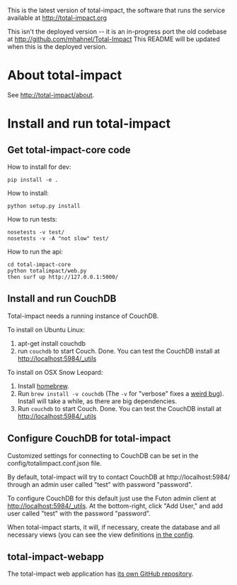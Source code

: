This is the latest version of total-impact, the software that runs the service available at http://total-impact.org

This isn't the deployed version -- it is an in-progress port the old codebase at http://github.com/mhahnel/Total-Impact
This README will be updated when this is the deployed version.

# About total-impact

See [http://total-impact/about](http://total-impact/about).

# Install and run total-impact

## Get total-impact-core code

How to install for dev:

    pip install -e .

How to install:

    python setup.py install

How to run tests:

    nosetests -v test/
    nosetests -v -A "not slow" test/

How to run the api:

    cd total-impact-core
    python totalimpact/web.py
    then surf up http://127.0.0.1:5000/

## Install and run CouchDB

Total-impact needs a running instance of CouchDB.

To install on Ubuntu Linux:  

1. apt-get install couchdb
1. run `couchdb` to start Couch. Done. You can test the CouchDB install at <http://localhost:5984/_utils>

To install on OSX Snow Leopard:

1. Install [homebrew](http://mxcl.github.com/homebrew/).
1. Run `brew install -v couchdb` (The `-v` for "verbose" fixes a [weird bug](http://code418.com/blog/2012/02/22/couchdb-osx-lion-verbose/)). Install will take a while, as there are big dependencies.
1. Run `couchdb` to start Couch. Done. You can test the CouchDB install at <http://localhost:5984/_utils>


## Configure CouchDB for total-impact

Customized settings for connecting to CouchDB can be set in the config/totalimpact.conf.json file.

By default, total-impact will try to contact CouchDB at http://localhost:5984/ through an admin user called "test" with password "password".

To configure CouchDB for this default just use the Futon admin client at <http://localhost:5984/_utils>. At the bottom-right, click "Add User," and add user called "test" with the password "password".

When total-impact starts, it will, if necessary, create the database and all necessary views 
(you can see the view definitions [in the config](https://github.com/total-impact/total-impact/blob/master/config/totalimpact.conf.json).

## total-impact-webapp

The total-impact web application has [its own GitHub repository](http://github.com/total-impact/total-impact-webapp).


